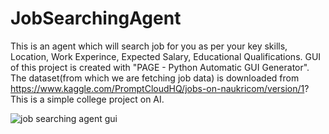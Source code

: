 # JobSearchingAgent
This is an agent which will search job for you as per your key skills, Location, Work Experince, Expected Salary, Educational Qualifications.
GUI of this project is created with "PAGE - Python Automatic GUI Generator". 
The dataset(from which we are fetching job data) is downloaded from  https://www.kaggle.com/PromptCloudHQ/jobs-on-naukricom/version/1?
This is a simple college project on AI.


![job searching agent gui](https://user-images.githubusercontent.com/47059570/79450695-daf4fd00-8002-11ea-9ee1-4827d735a85c.jpg)
